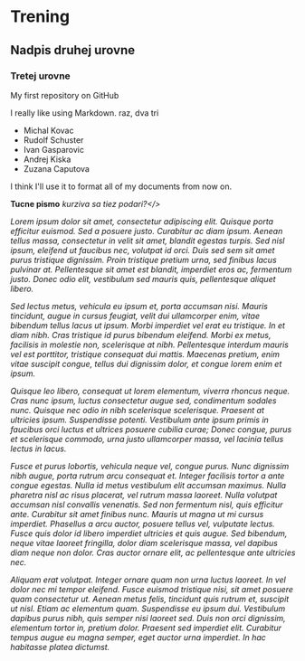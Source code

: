 # Trening

## Nadpis druhej urovne

<h3>Tretej urovne</h3>

<p>My first repository on GitHub</p>

<p>I really like using Markdown.
raz, dva tri</p>

- Michal Kovac
- Rudolf Schuster
- Ivan Gasparovic
- Andrej Kiska
- Zuzana Caputova

  

<p>I think I'll use it to format all of my documents from now on.</p>

<b>Tucne pismo</b>
<i>kurziva sa tiez podari?</>
 
<p>Lorem ipsum dolor sit amet, consectetur adipiscing elit. Quisque porta efficitur euismod. Sed a posuere justo. Curabitur ac diam ipsum. Aenean tellus massa, consectetur in velit sit amet, blandit egestas turpis. Sed nisl ipsum, eleifend ut faucibus nec, volutpat id orci. Duis sed sem sit amet purus tristique dignissim. Proin tristique pretium urna, sed finibus lacus pulvinar at. Pellentesque sit amet est blandit, imperdiet eros ac, fermentum justo. Donec odio elit, vestibulum sed mauris quis, pellentesque aliquet libero.

Sed lectus metus, vehicula eu ipsum et, porta accumsan nisi. Mauris tincidunt, augue in cursus feugiat, velit dui ullamcorper enim, vitae bibendum tellus lacus ut ipsum. Morbi imperdiet vel erat eu tristique. In et diam nibh. Cras tristique id purus bibendum eleifend. Morbi ex metus, facilisis in molestie non, scelerisque at nibh. Pellentesque interdum mauris vel est porttitor, tristique consequat dui mattis. Maecenas pretium, enim vitae suscipit congue, tellus dui dignissim dolor, et congue lorem enim et ipsum.

Quisque leo libero, consequat ut lorem elementum, viverra rhoncus neque. Cras nunc ipsum, luctus consectetur augue sed, condimentum sodales nunc. Quisque nec odio in nibh scelerisque scelerisque. Praesent at ultricies ipsum. Suspendisse potenti. Vestibulum ante ipsum primis in faucibus orci luctus et ultrices posuere cubilia curae; Donec congue, purus et scelerisque commodo, urna justo ullamcorper massa, vel lacinia tellus lectus in lacus.

Fusce et purus lobortis, vehicula neque vel, congue purus. Nunc dignissim nibh augue, porta rutrum arcu consequat et. Integer facilisis tortor a ante congue egestas. Nulla id metus vestibulum elit accumsan maximus. Nulla pharetra nisl ac risus placerat, vel rutrum massa laoreet. Nulla volutpat accumsan nisl convallis venenatis. Sed non fermentum nisl, quis efficitur ante. Curabitur sit amet finibus nunc. Mauris ut magna ut mi cursus imperdiet. Phasellus a arcu auctor, posuere tellus vel, vulputate lectus. Fusce quis dolor id libero imperdiet ultricies et quis augue. Sed bibendum, neque vitae laoreet fringilla, dolor diam scelerisque massa, vel dapibus diam neque non dolor. Cras auctor ornare elit, ac pellentesque ante ultricies nec.

Aliquam erat volutpat. Integer ornare quam non urna luctus laoreet. In vel dolor nec mi tempor eleifend. Fusce euismod tristique nisi, sit amet posuere quam consectetur ut. Aenean metus felis, tincidunt quis rutrum et, suscipit ut nisl. Etiam ac elementum quam. Suspendisse eu ipsum dui. Vestibulum dapibus purus nibh, quis semper nisi laoreet sed. Duis non orci dignissim, elementum tortor in, pretium dolor. Praesent sed imperdiet elit. Curabitur tempus augue eu magna semper, eget auctor urna imperdiet. In hac habitasse platea dictumst. </p>
